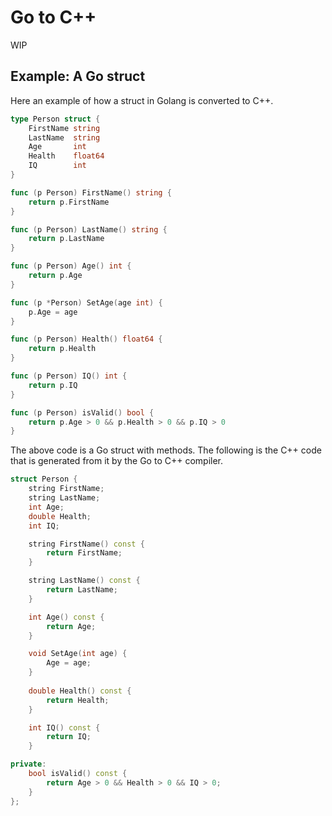 # Go to C++

WIP

## Example: A Go struct

Here an example of how a struct in Golang is converted to C++.

```go
type Person struct {
    FirstName string
    LastName  string
    Age       int
    Health    float64
    IQ        int
}

func (p Person) FirstName() string {
    return p.FirstName
}

func (p Person) LastName() string {
    return p.LastName
}

func (p Person) Age() int {
    return p.Age
}

func (p *Person) SetAge(age int) {
    p.Age = age
}

func (p Person) Health() float64 {
    return p.Health
}

func (p Person) IQ() int {
    return p.IQ
}

func (p Person) isValid() bool {
    return p.Age > 0 && p.Health > 0 && p.IQ > 0
}
```

The above code is a Go struct with methods. The following is the C++ code that is generated from it by the Go to C++ compiler.

```cpp
struct Person {
    string FirstName;
    string LastName;
    int Age;
    double Health;
    int IQ;

    string FirstName() const {
        return FirstName;
    }

    string LastName() const {
        return LastName;
    }

    int Age() const {
        return Age;
    }

    void SetAge(int age) {
        Age = age;
    }
    
    double Health() const {
        return Health;
    }

    int IQ() const {
        return IQ;
    }

private:
    bool isValid() const {
        return Age > 0 && Health > 0 && IQ > 0;
    }
};
```